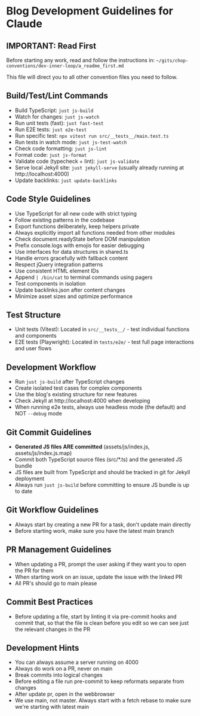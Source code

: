 # Blog Development Guidelines for Claude

## IMPORTANT: Read First

Before starting any work, read and follow the instructions in:
`~/gits/chop-conventions/dev-inner-loop/a_readme_first.md`

This file will direct you to all other convention files you need to follow.

## Build/Test/Lint Commands

- Build TypeScript: `just js-build`
- Watch for changes: `just js-watch`
- Run unit tests (fast): `just fast-test`
- Run E2E tests: `just e2e-test`
- Run specific test: `npx vitest run src/__tests__/main.test.ts`
- Run tests in watch mode: `just js-test-watch`
- Check code formatting: `just js-lint`
- Format code: `just js-format`
- Validate code (typecheck + lint): `just js-validate`
- Serve local Jekyll site: `just jekyll-serve` (usually already running at http://localhost:4000)
- Update backlinks: `just update-backlinks`

## Code Style Guidelines

- Use TypeScript for all new code with strict typing
- Follow existing patterns in the codebase
- Export functions deliberately, keep helpers private
- Always explicitly import all functions needed from other modules
- Check document.readyState before DOM manipulation
- Prefix console.logs with emojis for easier debugging
- Use interfaces for data structures in shared.ts
- Handle errors gracefully with fallback content
- Respect jQuery integration patterns
- Use consistent HTML element IDs
- Append `| /bin/cat` to terminal commands using pagers
- Test components in isolation
- Update backlinks.json after content changes
- Minimize asset sizes and optimize performance

## Test Structure

- Unit tests (Vitest): Located in `src/__tests__/` - test individual functions and components
- E2E tests (Playwright): Located in `tests/e2e/` - test full page interactions and user flows

## Development Workflow

- Run `just js-build` after TypeScript changes
- Create isolated test cases for complex components
- Use the blog's existing structure for new features
- Check Jekyll at http://localhost:4000 when developing
- When running e2e tests, always use headless mode (the default) and NOT `--debug` mode

## Git Commit Guidelines

- **Generated JS files ARE committed** (assets/js/index.js, assets/js/index.js.map)
- Commit both TypeScript source files (src/\*.ts) and the generated JS bundle
- JS files are built from TypeScript and should be tracked in git for Jekyll deployment
- Always run `just js-build` before committing to ensure JS bundle is up to date

## Git Workflow Guidelines

- Always start by creating a new PR for a task, don't update main directly
- Before starting work, make sure you have the latest main branch

## PR Management Guidelines

- When updating a PR, prompt the user asking if they want you to open the PR for them
- When starting work on an issue, update the issue with the linked PR
- All PR's should go to main please

## Commit Best Practices

- Before updating a file, start by linting it via pre-commit hooks and commit that, so that the file is clean before you edit so we can see just the relevant changes in the PR

## Development Hints

- You can always assume a server running on 4000
- Always do work on a PR, never on main
- Break commits into logical changes
- Before editing a file run pre-commit to keep reformats separate from changes
- After update pr, open in the webbrowser
- We use main, not master. Always start with a fetch rebase to make sure we're starting with latest main
